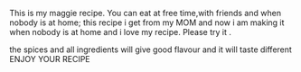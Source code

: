 This is my maggie recipe.
You can eat at free time,with friends and when nobody is at home;
this recipe i get from my MOM and now i am making it when nobody is at home and i love my recipe.
Please try it .

the spices and all ingredients will give good flavour and it will taste different
 ENJOY YOUR RECIPE